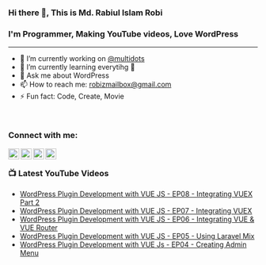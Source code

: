 ### Hi there 👋, This is Md. Rabiul Islam Robi

### I'm Programmer, Making YouTube videos, Love WordPress
---
- 🔭 I’m currently working on [@multidots](https://www.multidots.com/)
- 🌱 I’m currently learning everytihg 🤣
- 💬 Ask me about WordPress
- 📫 How to reach me: robizmailbox@gmail.com
- ⚡ Fun fact: Code, Create, Movie

<br />

### Connect with me:

[<img align="left" alt="robizshow | YouTube" width="22px" src="https://cdn.jsdelivr.net/npm/simple-icons@v3/icons/youtube.svg" />](https://www.youtube.com/robizshow)
[<img align="left" alt="robicse11127 | Twitter" width="22px" src="https://cdn.jsdelivr.net/npm/simple-icons@v3/icons/twitter.svg" />](https://twitter.com/robicse11127)
[<img align="left" alt="rabiulislamrobi | LinkedIn" width="22px" src="https://cdn.jsdelivr.net/npm/simple-icons@v3/icons/linkedin.svg" />](https://www.linkedin.com/in/rabiulislamrobi/)
[<img align="left" alt="robizstory | Facebook" width="22px" src="https://cdn.jsdelivr.net/npm/simple-icons@v3/icons/facebook.svg" />](https://www.facebook.com/robizstory)

<br />

### 📺 Latest YouTube Videos
<!-- YOUTUBE:START -->
- [WordPress Plugin Development with VUE JS - EP08 - Integrating VUEX Part 2](https://www.youtube.com/watch?v=g_EOONzB9l8)
- [WordPress Plugin Development with VUE JS - EP07 - Integrating VUEX](https://www.youtube.com/watch?v=zlLVPnMWbZ8)
- [WordPress Plugin Development with VUE JS - EP06 - Integrating VUE & VUE Router](https://www.youtube.com/watch?v=60tb2iOOXWA)
- [WordPress Plugin Development with VUE JS - EP05 - Using Laravel Mix](https://www.youtube.com/watch?v=q31m12rv_Ig)
- [WordPress Plugin Development with VUE Js - EP04 - Creating Admin Menu](https://www.youtube.com/watch?v=b1hZpJJY04A)
<!-- YOUTUBE:END -->

